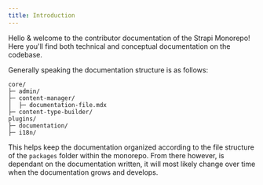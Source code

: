 ```yaml
---
title: Introduction
---
```


Hello & welcome to the contributor documentation of the Strapi Monorepo! Here you'll find both technical and conceptual documentation on the codebase.

Generally speaking the documentation structure is as follows:

```shell
core/
├─ admin/
├─ content-manager/
│  ├─ documentation-file.mdx
├─ content-type-builder/
plugins/
├─ documentation/
├─ i18n/
```

This helps keep the documentation organized according to the file structure of the `packages` folder within the monorepo. From there however, is dependant on the documentation written, it will most likely change over time when the documentation grows and develops.
